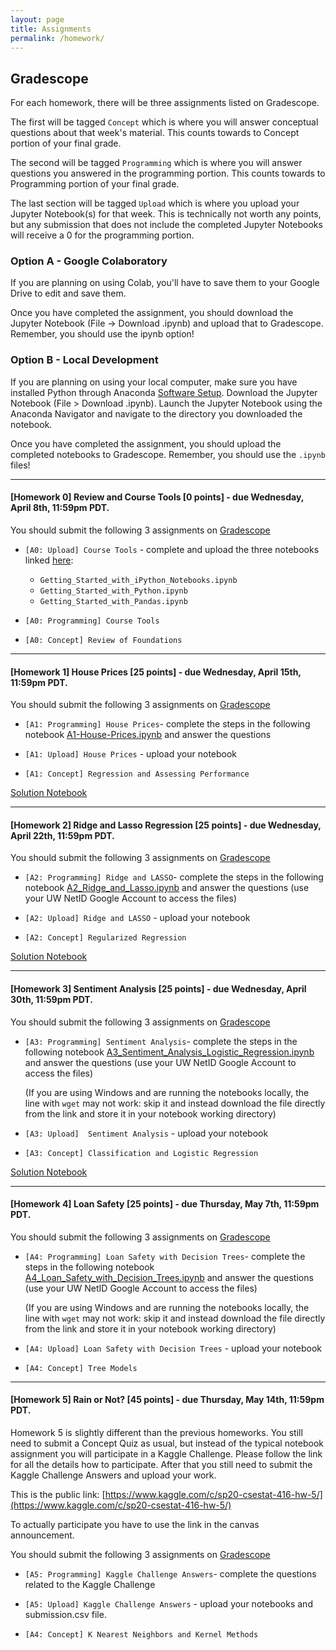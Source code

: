 ```yaml
---
layout: page
title: Assignments
permalink: /homework/
---
```


## Gradescope
For each homework, there will be three assignments listed on Gradescope.

The first will be tagged `Concept` which is where you will answer conceptual questions about that week's material. This counts towards to Concept portion of your final grade.

The second will be tagged `Programming` which is where you will answer questions you answered in the programming portion. This counts towards to Programming portion of your final grade.

The last section will be tagged `Upload` which is where you upload your Jupyter Notebook(s) for that week. This is technically not worth any points, but any submission that does not include the completed Jupyter Notebooks will receive a 0 for the programming portion.

### Option A - Google Colaboratory
If you are planning on using Colab, you'll have to save them to your Google Drive to edit and save them.

Once you have completed the assignment, you should download the Jupyter Notebook (File -> Download .ipynb) and upload that to Gradescope. Remember, you should use the ipynb option!

### Option B - Local Development
If you are planning on using your local computer, make sure you have installed Python through Anaconda [Software Setup](https://www.anaconda.com/distribution/). Download the Jupyter Notebook (File > Download .ipynb). Launch the Jupyter Notebook using the Anaconda Navigator and navigate to the directory you downloaded the notebook.

Once you have completed the assignment, you should upload the completed notebooks to Gradescope. Remember, you should use the `.ipynb` files!

---

#### <a name="HW0">[Homework 0]</a> **Review and Course Tools** [0 points] - due **Wednesday, April 8th, 11:59pm PDT**.

 
You should submit the following 3 assignments on [Gradescope](https://www.gradescope.com/courses/106508/)

* `[A0: Upload] Course Tools` - complete and upload the three notebooks linked [here](https://canvas.uw.edu/courses/1371982/pages/assignment-0-links):
	* 	`Getting_Started_with_iPython_Notebooks.ipynb`
	*   `Getting_Started_with_Python.ipynb` 
	*   `Getting_Started_with_Pandas.ipynb` 

* `[A0: Programming] Course Tools`

* `[A0: Concept] Review of Foundations` 

---
#### <a name="HW1">[Homework 1]</a> **House Prices** [25 points] - due **Wednesday, April 15th, 11:59pm PDT**.

 
You should submit the following 3 assignments on [Gradescope](https://www.gradescope.com/courses/106508/)

* `[A1: Programming] House Prices`- complete the steps in the following notebook [A1-House-Prices.ipynb](https://canvas.uw.edu/courses/1371982/pages/assignment-1-link) and answer the questions

* `[A1: Upload] House Prices` - upload your notebook


* `[A1: Concept] Regression and Assessing Performance` 

[Solution Notebook](https://canvas.uw.edu/courses/1371982/pages/assignment-1-link)

---
#### <a name="HW2">[Homework 2]</a> **Ridge and Lasso Regression** [25 points] - due **Wednesday, April 22th, 11:59pm PDT**.

 
You should submit the following 3 assignments on [Gradescope](https://www.gradescope.com/courses/106508/)

* `[A2: Programming] Ridge and LASSO`- complete the steps in the following notebook [A2\_Ridge\_and\_Lasso.ipynb](https://canvas.uw.edu/courses/1371982/pages/assignment-2-link) and answer the questions (use your UW NetID Google Account to access the files)

* `[A2: Upload] Ridge and LASSO` - upload your notebook


* `[A2: Concept] Regularized Regression` 

[Solution Notebook](https://canvas.uw.edu/courses/1371982/pages/assignment-2-link)

---
#### <a name="HW3">[Homework 3]</a> **Sentiment Analysis** [25 points] - due **Wednesday, April 30th, 11:59pm PDT**.

 
You should submit the following 3 assignments on [Gradescope](https://www.gradescope.com/courses/106508/)

* `[A3: Programming] Sentiment Analysis`- complete the steps in the following notebook [A3\_Sentiment\_Analysis\_Logistic\_Regression.ipynb](https://canvas.uw.edu/courses/1371982/pages/assignment-3-link) and answer the questions (use your UW NetID Google Account to access the files)

  (If you are using Windows and are running the notebooks locally, the line with `wget` may not work: skip it and instead download the file directly from the link and store it in your notebook working directory)

* `[A3: Upload]  Sentiment Analysis` - upload your notebook


* `[A3: Concept] Classification and Logistic Regression` 

[Solution Notebook](https://canvas.uw.edu/courses/1371982/pages/assignment-3-link)

---
#### <a name="HW4">[Homework 4]</a> **Loan Safety** [25 points] - due **Thursday, May 7th, 11:59pm PDT**.

 
You should submit the following 3 assignments on [Gradescope](https://www.gradescope.com/courses/106508/)

* `[A4: Programming] Loan Safety with Decision Trees`- complete the steps in the following notebook [A4\_Loan\_Safety\_with\_Decision\_Trees.ipynb](https://canvas.uw.edu/courses/1371982/pages/assignment-4-link) and answer the questions (use your UW NetID Google Account to access the files)

  (If you are using Windows and are running the notebooks locally, the line with `wget` may not work: skip it and instead download the file directly from the link and store it in your notebook working directory)

* `[A4: Upload] Loan Safety with Decision Trees` - upload your notebook


* `[A4: Concept] Tree Models` 

---
#### <a name="HW5">[Homework 5]</a> **Rain or Not?** [45 points] - due **Thursday, May 14th, 11:59pm PDT**.

Homework 5 is slightly different than the previous homeworks. You still need to submit a Concept Quiz as usual, but instead of the typical notebook assignment you will participate in a Kaggle Challenge. Please follow the link for all the details how to participate. After that you still need to submit the Kaggle Challenge Answers and upload your work.

This is the public link:
[https://www.kaggle.com/c/sp20-csestat-416-hw-5/](https://www.kaggle.com/c/sp20-csestat-416-hw-5/)

To actually participate you have to use the link in the canvas announcement.

 
You should submit the following 3 assignments on [Gradescope](https://www.gradescope.com/courses/106508/)

* `[A5: Programming] Kaggle Challenge Answers`- complete the questions related to the Kaggle Challenge

* `[A5: Upload] Kaggle Challenge Answers` - upload your notebooks and submission.csv file.

* `[A4: Concept] K Nearest Neighbors and Kernel Methods` 


